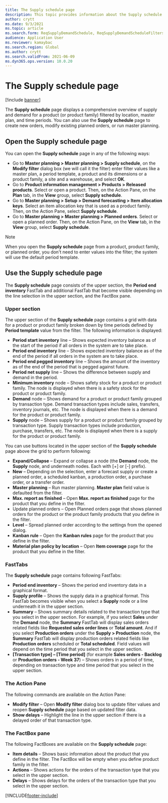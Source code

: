```yaml
---
title: The Supply schedule page
description: This topic provides information about the Supply schedule page and its capabilities.
author: crytt
ms.date: 9/3/2021
ms.topic: article
ms.search.form: ReqSupplyDemandSchedule, ReqSupplyDemandScheduleFilters, ReqSupplyDemandItemDetails, ReqTransFuturesActionsPart, ReqSupplyDemandOverviewLegendPart
audience: Application User
ms.reviewer: kamaybac
ms.search.region: Global
ms.author: crytt
ms.search.validFrom: 2021-06-09
ms.dyn365.ops.version: 10.0.20
---
```


# The Supply schedule page

[!include [banner](../includes/banner.md)]

The **Supply schedule** page displays a comprehensive overview of supply and demand for a product (or product family) filtered by location, master plan, and time periods. You can also use the **Supply schedule** page to create new orders, modify existing planned orders, or run master planning.

## Open the Supply schedule page

You can open the **Supply schedule** page in any of the following ways:

- Go to **Master planning \> Master planning \> Supply schedule**, on the **Modify filter** dialog box (we will call it the filter) enter filter values like a master plan, a period template, a product and its dimensions or a product family, a site and a warehouse, and select **OK**.
- Go to **Product information management \> Products \> Released products**. Select or open a product. Then, on the Action Pane, on the **Plan** tab, in the **View** group, select **Supply schedule**.
- Go to **Master planning \> Setup \> Demand forecasting \> Item allocation keys**. Select an item allocation key that is used as a product family. Then, on the Action Pane, select **Supply schedule**.
- Go to **Master planning \> Master planning \> Planned orders**. Select or open a planned order. Then, on the Action Pane, on the **View** tab, in the **View** group, select **Supply schedule**.

> [!NOTE]
> When you open the **Supply schedule** page from a product, product family, or planned order, you don't need to enter values into the filter; the system will use the default period template.

## Use the Supply schedule page

The **Supply schedule** page consists of the upper section, the **Period end inventory** FastTab and additional FastTab that become visible depending on the line selection in the upper section, and the FactBox pane.

### Upper section

The upper section of the **Supply schedule** page contains a grid with data for a product or product family broken down by time periods defined by **Period template** value from the filter. The following information is displayed:

- **Period start inventory** line – Shows expected inventory balance as of the start of the period if all orders in the system are to take place.
- **Period end inventory** line – Shows expected inventory balance as of the end of the period if all orders in the system are to take place.
- **Period end pegged inventory** line – Shows the amount of the inventory as of the end of the period that is pegged against future.
- **Period net supply** line – Shows the difference between supply and demand in the period.
- **Minimum inventory** node – Shows safety stock for a product or product family. The node is displayed when there is a safety stock for the product or product family.
- **Demand** node – Shows demand for a product or product family grouped by transaction type. Demand transaction types include sales, transfers, inventory journals, etc. The node is displayed when there is a demand for the product or product family.
- **Supply** node – Shows supply for a product or product family grouped by transaction type. Supply transaction types include production, purchase, transfers, etc. The node is displayed when there is a supply for the product or product family.

You can use buttons located in the upper section of the **Supply schedule** page above the grid to perform following:

- **Expand/Collapse** – Expand or collapse a node (the **Demand** node, the **Supply** node, and underneath nodes. Each with [+] or [-] prefix).
- **New** – Depending on the selection, enter a forecast supply or create a planned order, a scheduled kanban, a production order, a purchase order, or a transfer order.
- **Master planning** – Run master planning. **Master plan** field value is defaulted from the filter.
- **Max. report as finished** – Open **Max. report as finished** page for the product that you define in the filter.
- Update planned orders – Open Planned orders page that shows planned orders for the product or the product family products that you define in the filter.
- **Level** – Spread planned order according to the settings from the opened dialog.
- **Kanban rule** – Open the **Kanban rules** page for the product that you define in the filter.
- **Material plan policy by location** – Open **Item coverage** page for the product that you define in the filter.

### FastTabs

The **Supply schedule** page contains following FastTabs:

- **Period end inventory** – Shows the period end inventory data in a graphical format.
- **Supply profile** – Shows the supply data in a graphical format. This FastTab becomes visible when you select a **Supply** node or a line underneath it in the upper section.
- **Summary** – Shows summary details related to the transaction type that you select in the upper section. For example, if you select **Sales** under the **Demand** node, the **Summary** FastTab will display sales orders related fields like **Requested sales order lines** or **Total amount**. And if you select **Production orders** under the **Supply \> Production** node, the **Summary** FastTab will display production orders related fields like **Production orders** scheduled or **Total scheduled**. Field values will depend on the time period that you select in the upper section.
- **[Transaction type] – [Time period]** (for example **Sales orders - Backlog** or **Production orders - Week 37**) – Shows orders in a period of time, depending on transaction type and time period that you select in the upper section.

### The Action Pane

The following commands are available on the Action Pane:

- **Modify filter** – Open **Modify filter** dialog box to update filter values and reopen **Supply schedule** page based on updated filter data.
- **Show delays** – Highlight the line in the upper section if there is a delayed order of that transaction type.

### The FactBox pane

The following FactBoxes are available on the **Supply schedule** page:

- **Item details** – Shows basic information about the product that you define in the filter. The FactBox will be empty when you define product family in the filter.
- **Actions** – Shows actions for the orders of the transaction type that you select in the upper section.
- **Delays** – Shows delays for the orders of the transaction type that you select in the upper section.

[!INCLUDE[footer-include](../../includes/footer-banner.md)]
